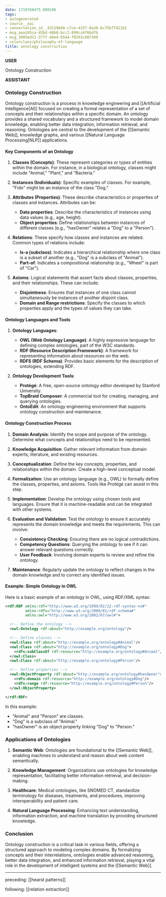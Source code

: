 ```yaml
---
date: 1719766475.089106
tags:
- autogenerated
- source__oai
- conversation_id__43129849-c7ce-4337-8a38-6c75bf7421b2
- msg_aaa2d5ca-d3bd-48b8-bcc2-899cc6f6bd7b
- msg_3905ed11-3777-49e4-b544-f0291c087348
- colorclass/philosophy-of-language
title: ontology construction
---
```


**USER**

Ontology Construction


**ASSISTANT**

### Ontology Construction

Ontology construction is a process in knowledge engineering and [[Artificial Intelligence|AI]] focused on creating a formal representation of a set of concepts and their relationships within a specific domain. An ontology provides a shared vocabulary and a structured framework to model domain knowledge, enabling better data integration, information retrieval, and reasoning. Ontologies are central to the development of the [[Semantic Web]], knowledge graphs, and various [[Natural Language Processing|NLP]] applications.

#### Key Components of an Ontology

1. **Classes (Concepts)**: These represent categories or types of entities within the domain. For instance, in a biological ontology, classes might include "Animal," "Plant," and "Bacteria."

2. **Instances (Individuals)**: Specific examples of classes. For example, "Fido" might be an instance of the class "Dog."

3. **Attributes (Properties)**: These describe characteristics or properties of classes and instances. Attributes can be:
   - **Data properties**: Describe the characteristics of instances using data values (e.g., age, height).
   - **Object properties**: Define relationships between instances of different classes (e.g., "hasOwner" relates a "Dog" to a "Person").

4. **Relations**: These specify how classes and instances are related. Common types of relations include:
   - **Is-a (subclass)**: Indicates a hierarchical relationship where one class is a subset of another (e.g., "Dog" is a subclass of "Animal").
   - **Part-of**: Indicates a compositional relationship (e.g., "Wheel" is part of "Car").

5. **Axioms**: Logical statements that assert facts about classes, properties, and their relationships. These can include:
   - **Disjointness**: Ensures that instances of one class cannot simultaneously be instances of another disjoint class.
   - **Domain and Range restrictions**: Specify the classes to which properties apply and the types of values they can take.

#### Ontology Languages and Tools

1. **Ontology Languages**:
   - **OWL (Web Ontology Language)**: A highly expressive language for defining complex ontologies, part of the W3C standards.
   - **RDF (Resource Description Framework)**: A framework for representing information about resources on the web.
   - **RDFS (RDF Schema)**: Provides basic elements for the description of ontologies, extending RDF.

2. **Ontology Development Tools**:
   - **Protégé**: A free, open-source ontology editor developed by Stanford University.
   - **TopBraid Composer**: A commercial tool for creating, managing, and querying ontologies.
   - **OntoEdit**: An ontology engineering environment that supports ontology construction and maintenance.

#### Ontology Construction Process

1. **Domain Analysis**: Identify the scope and purpose of the ontology. Determine what concepts and relationships need to be represented.

2. **Knowledge Acquisition**: Gather relevant information from domain experts, literature, and existing resources.

3. **Conceptualization**: Define the key concepts, properties, and relationships within the domain. Create a high-level conceptual model.

4. **Formalization**: Use an ontology language (e.g., OWL) to formally define the classes, properties, and axioms. Tools like Protégé can assist in this step.

5. **Implementation**: Develop the ontology using chosen tools and languages. Ensure that it is machine-readable and can be integrated with other systems.

6. **Evaluation and Validation**: Test the ontology to ensure it accurately represents the domain knowledge and meets the requirements. This can involve:
   - **Consistency Checking**: Ensuring there are no logical contradictions.
   - **Competency Questions**: Querying the ontology to see if it can answer relevant questions correctly.
   - **User Feedback**: Involving domain experts to review and refine the ontology.

7. **Maintenance**: Regularly update the ontology to reflect changes in the domain knowledge and to correct any identified issues.

#### Example: Simple Ontology in OWL

Here is a basic example of an ontology in OWL, using RDF/XML syntax:

```xml
<rdf:RDF xmlns:rdf="http://www.w3.org/1999/02/22-rdf-syntax-ns#"
         xmlns:rdfs="http://www.w3.org/2000/01/rdf-schema#"
         xmlns:owl="http://www.w3.org/2002/07/owl#">

  <!-- Define the ontology -->
  <owl:Ontology rdf:about="http://example.org/ontology"/>

  <!-- Define classes -->
  <owl:Class rdf:about="http://example.org/ontology#Animal"/>
  <owl:Class rdf:about="http://example.org/ontology#Dog">
    <rdfs:subClassOf rdf:resource="http://example.org/ontology#Animal"/>
  </owl:Class>
  <owl:Class rdf:about="http://example.org/ontology#Person"/>

  <!-- Define properties -->
  <owl:ObjectProperty rdf:about="http://example.org/ontology#hasOwner">
    <rdfs:domain rdf:resource="http://example.org/ontology#Dog"/>
    <rdfs:range rdf:resource="http://example.org/ontology#Person"/>
  </owl:ObjectProperty>

</rdf:RDF>
```

In this example:
- "Animal" and "Person" are classes.
- "Dog" is a subclass of "Animal."
- "hasOwner" is an object property linking "Dog" to "Person."

### Applications of Ontologies

1. **Semantic Web**: Ontologies are foundational to the [[Semantic Web]], enabling machines to understand and reason about web content semantically.

2. **Knowledge Management**: Organizations use ontologies for knowledge representation, facilitating better information retrieval, and decision-making.

3. **Healthcare**: Medical ontologies, like SNOMED CT, standardize terminology for diseases, treatments, and procedures, improving interoperability and patient care.

4. **Natural Language Processing**: Enhancing text understanding, information extraction, and machine translation by providing structured knowledge.

### Conclusion

Ontology construction is a critical task in various fields, offering a structured approach to modeling complex domains. By formalizing concepts and their interrelations, ontologies enable advanced reasoning, better data integration, and enhanced information retrieval, playing a vital role in the development of intelligent systems and the [[Semantic Web]].


---

preceding: [[hearst patterns]]  


following: [[relation extraction]]